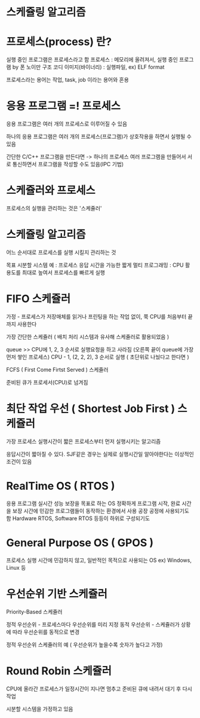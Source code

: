 # 스케쥴링 알고리즘

# 프로세스(process) 란?
실행 중인 프로그램은 프로세스라고 함
프로세스 : 메모리에 올려져서, 실행 중인 프로그램 by 폰 노이만 구조
코디 이미지(바이너리) : 실행파일, ex) ELF format

프로세스라는 용어는 작업, task, job 이라는 용어와 혼용


# 응용 프로그램 =! 프로세스

응용 프로그램은 여러 개의 프로세스로 이루어질 수 있음

하나의 응용 프로그램은 여러 개의 프로세스(프로그램)가 상호작용을 하면서 실행될 수 있음

간단한 C/C++ 프로그램을 만든다면 -> 하나의 프로세스
여러 프로그램을 만들어서 서로 통신하면서 프로그램을 작성할 수도 있음(IPC 기법)


# 스케쥴러와 프로세스

프로세스의 실행을 관리하는 것은 '스케쥴러'

# 스케쥴링 알고리즘

어느 순서대로 프로세스를 실행 시킬지 관리하는 것

목표 
시분할 시스템 예 : 프로세스 응답 시간을 가능한 짧게
멀티 프로그래밍 : CPU 활용도를 최대로 높여서 프로세스를 빠르게 실행


# FIFO 스케쥴러

가정 - 프로세스가 저장매체를 읽거나 프린팅을 하는 작업 없이, 쭉 CPU를 처음부터 끝까지 사용한다

가장 간단한 스케쥴러 ( 배치 처리 시스템과 유사해 스케쥴러로 활용되었음 )

queue >> CPU에 1, 2, 3 순서로 실행요청을 하고 사라짐
(오른쪽 끝이 queue에 가장 먼저 쌓인 프로세스)
CPU - 1, (2, 2, 2), 3 순서로 실행 ( 초단위로 나눴다고 한다면 )

FCFS ( First Come Firtst Served ) 스케쥴러

준비된 큐가 프로세서(CPU)로 넘겨짐



# 최단 작업 우선 ( Shortest Job First ) 스케쥴러

가장 프로세스 실행시간이 짧은 프로세스부터 먼저 실행시키는 알고리즘



응답시간이 짧아질 수 있다.
SJF같은 경우는 실제로 실행시간일 알아야한다는 이상적인 조건이 있음

# RealTime OS ( RTOS ) 
응용 프로그램 실시간 성능 보장을 목표로 하는 OS
정확하게 프로그램 시작, 완료 시간을 보장
시간에 민감한 프로그램들이 동작하는 환경에서 사용
공장 공정에 사용되기도 함
Hardware RTOS, Software RTOS 등등이 하위로 구성되기도

# General Purpose OS ( GPOS )
프로세스 실행 시간에 민감하지 않고, 일반적인 목적으로 사용되는 OS
ex) Windows, Linux 등


# 우선순위 기반 스케쥴러

Priority-Based 스케쥴러

정적 우선순위 - 프로세스마다 우선순위를 미리 지정
동적 우선순위 - 스케쥴러가 상황에 따라 우선순위를 동적으로 변경

정적 우선순위 스케쥴러의 예
( 우선순위가 높을수록 숫자가 높다고 가정)





# Round Robin 스케쥴러


CPU에 올라간 프로세스가 일정시간이 지나면 멈추고 준비된 큐에 내려서 대기 후 다시 작업

시분할 시스템을 가정하고 있음
